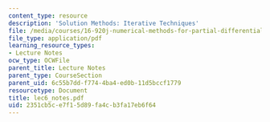 ```yaml
---
content_type: resource
description: 'Solution Methods: Iterative Techniques'
file: /media/courses/16-920j-numerical-methods-for-partial-differential-equations-sma-5212-spring-2003/2351cb5ce7f15d89fa4cb3fa17eb6f64_lec6_notes.pdf
file_type: application/pdf
learning_resource_types:
- Lecture Notes
ocw_type: OCWFile
parent_title: Lecture Notes
parent_type: CourseSection
parent_uid: 6c55b7dd-f774-4ba4-ed0b-11d5bccf1779
resourcetype: Document
title: lec6_notes.pdf
uid: 2351cb5c-e7f1-5d89-fa4c-b3fa17eb6f64
---
```

